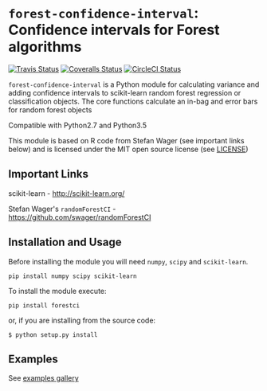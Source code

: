 # `forest-confidence-interval`: Confidence intervals for Forest algorithms

[![Travis Status](https://travis-ci.org/uwescience/forest-confidence-interval.svg?branch=master)](https://travis-ci.org/uwescience/forest-confidence-interval)
[![Coveralls Status](https://coveralls.io/repos/uwescience/forest-confidence-interval/badge.svg?branch=master&service=github)](https://coveralls.io/r/uwescience/forest-confidence-interval)
[![CircleCI Status](https://circleci.com/gh/uwescience/forest-confidence-interval.svg?style=shield&circle-token=:circle-token)](https://circleci.com/gh/uwescience/forest-confidence-interval/tree/master)

`forest-confidence-interval` is a Python module for calculating variance and adding
confidence intervals to scikit-learn random forest regression or classification
objects. The core functions calculate an in-bag and error bars for
random forest objects

Compatible with Python2.7 and Python3.5

This module is based on R code from Stefan Wager (see important links below)
and is licensed under the MIT open source license (see [LICENSE](LICENSE))

## Important Links
scikit-learn - http://scikit-learn.org/

Stefan Wager's `randomForestCI` - https://github.com/swager/randomForestCI

## Installation and Usage
Before installing the module you will need `numpy`, `scipy` and `scikit-learn`.
```
pip install numpy scipy scikit-learn
```

To install the module execute:
```
pip install forestci
```
or, if you are installing from the source code:
```shell
$ python setup.py install
```

## Examples
See [examples gallery](http://contrib.scikit-learn.org/forest-confidence-interval/auto_examples/index.html)
